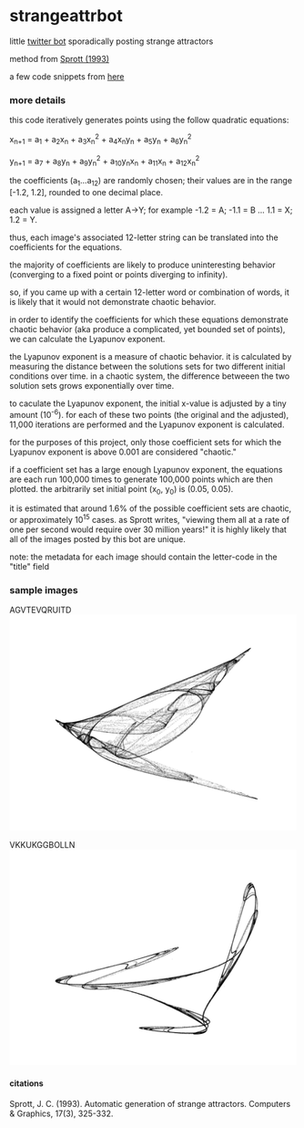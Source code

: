 # strangeattrbot

little [twitter bot](https://twitter.com/strangeattrbot) sporadically posting strange attractors

method from [Sprott (1993)](https://sprott.physics.wisc.edu/pubs/PAPER203.HTM)

a few code snippets from [here](https://github.com/icecolbeveridge/strangeAttractors)

### more details

this code iteratively generates points using the follow quadratic equations:

x<sub>n+1</sub> = a<sub>1</sub> + a<sub>2</sub>x<sub>n</sub> + a<sub>3</sub>x<sub>n</sub><sup>2</sup> + a<sub>4</sub>x<sub>n</sub>y<sub>n</sub> + a<sub>5</sub>y<sub>n</sub> + a<sub>6</sub>y<sub>n</sub><sup>2</sup>

y<sub>n+1</sub> = a<sub>7</sub> + a<sub>8</sub>y<sub>n</sub> + a<sub>9</sub>y<sub>n</sub><sup>2</sup> + a<sub>10</sub>y<sub>n</sub>x<sub>n</sub> + a<sub>11</sub>x<sub>n</sub> + a<sub>12</sub>x<sub>n</sub><sup>2</sup>

the coefficients (a<sub>1</sub>...a<sub>12</sub>) are randomly chosen; their values are in the range [-1.2, 1.2], rounded to one decimal place.

each value is assigned a letter A->Y; for example -1.2 = A; -1.1 = B ... 1.1 = X; 1.2 = Y.

thus, each image's associated 12-letter string can be translated into the  coefficients for the equations.

the majority of coefficients are likely to produce uninteresting behavior (converging to a fixed point or points diverging to infinity).

so, if you came up with a certain 12-letter word or combination of words, it is likely that it would not demonstrate chaotic behavior.

in order to identify the coefficients for which these equations demonstrate chaotic behavior (aka produce a complicated, yet bounded set of points), we can calculate the Lyapunov exponent.

the Lyapunov exponent is a measure of chaotic behavior. it is calculated by measuring the distance between the solutions sets for two different initial conditions over time. in a chaotic system, the difference betweeen the two solution sets grows exponentially over time. 

to caculate the Lyapunov exponent, the initial x-value is adjusted by a tiny amount (10<sup>-6</sup>). for each of these two points (the original and the adjusted), 11,000 iterations are performed and the Lyapunov exponent is calculated. 

for the purposes of this project, only those coefficient sets for which the Lyapunov exponent is above 0.001 are considered "chaotic."

if a coefficient set has a large enough Lyapunov exponent, the equations are each run 100,000 times to generate 100,000 points which are then plotted. the arbitrarily set initial point (x<sub>0</sub>, y<sub>0</sub>) is (0.05, 0.05).

it is estimated that around 1.6% of the possible coefficient sets are chaotic, or approximately 10<sup>15</sup> cases. as Sprott writes, "viewing them all at a rate of one per second would require over 30 million years!" it is highly likely that all of the images posted by this bot are unique.

note: the metadata for each image should contain the letter-code in the "title" field

### sample images

AGVTEVQRUITD
![AGVTEVQRUITD](https://github.com/leebeckw/strangeattrbot/blob/main/sample_imgs/swallow.png?raw=true)

VKKUKGGBOLLN
![VKKUKGGBOLLN](https://github.com/leebeckw/strangeattrbot/blob/main/sample_imgs/tri.png?raw=true)

#### citations

Sprott, J. C. (1993). Automatic generation of strange attractors. Computers & Graphics, 17(3), 325-332.